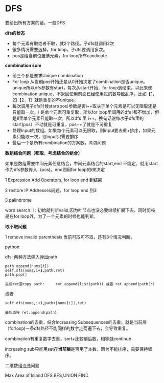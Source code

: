 # DFS

要给出所有方案的话。一般DFS

**dfs的状态**

* 每个元素有取或者不取，就2个路径。子dfs就调用2次
* 很多情况需要选择，for loop。子dfs要调用多次。
* pos是给当前位置选元素，for loop所有candidate

**combination sum**

* 前三个都是要求Unique combination
* For loop 从当前pos开始还是从0开始决定了combination是否unique。unique所以dfs参数有start，每次从start开始，for loop到结束。以此来使combination unique，不返回使用前面已经使用过的数导致乱序。比如【1，2】【2，1】就是重复的不unique。
* 每次调用子dfs时候start\(pos\)参数是否i++取决于单个元素是可以无限取还是只能取一次。I 是单个元素可重复取，所以for loop里调用的dfs i都不增加，但是II里单个元素只能取一次，所以dfs 里 i++。换句话说每次子dfs里的start\(pos）不动就是可重复，pos++了就是不可重复
* 处理Input的数组。如果每个元素可以无限取，则input要去重+排序，如果元素只能取一次，则input只需要排序
* 最后一个是所有combination的方案数，背包问题

**数组结合问题（都取，考虑结合的组合）**

如果是数组需要中间元素任意结合，中间元素结合的start,end 不能定，就用start作为dfs参数传入（pos\)。end则用for loop的i来决定

1 Expression Add Operators, for loop end 到结束

2 restore IP Addresses问题，for loop end 到3

3 palindrome

word search II : 初始就判断valid,因为叶节点也没必要继续扩展下去。同时剪枝是在for loop外，为了一个元素的时候也能判断。

**取不取问题**

1 remove invalid parenthesis 当前可取可不取，还有3个情况判断。

python:

dfs: 两种方法弹入弹出path

```text
path.append(nums[i])
self.dfs(nums,i+1,path,ret)
path.pop()

最后ret要copy path:     ret.append(list(path)) 或者 ret.append(path[:)
```

或者

```text
self.dfs(nums,i+1,path+[nums[i]],ret)

最后直接 ret.append(path)
```

combination的去重，结合Increasing Subsequences的去重。就是当前层（forloop\)一条dfs路径不能同样的数字走两遍下去，会导致重复。

combination有重复数字去重，sort+比较前后数，相等就continue

increasing sub只能用set存**当前层**是否用了本数，因为不能排序，需要保持顺序。

二维数组连通问题

Max Area of Island DFS,BFS,UNION FIND



